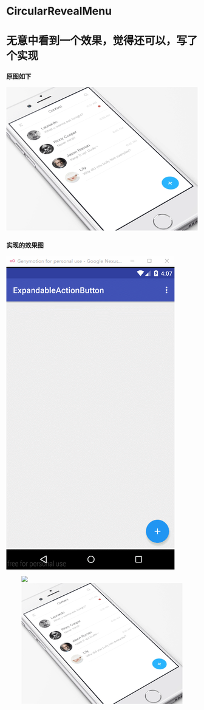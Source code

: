 # CircularRevealMenu
# 无意中看到一个效果，觉得还可以，写了个实现

### 原图如下
![Mvp Image](https://github.com/ssseasonnn/CircularRevealMenu/raw/master/CircularRevealMenu.gif)


### 实现的效果图
![Mvp Image](https://github.com/ssseasonnn/CircularRevealMenu/raw/master/GIF.gif)

<figure class="third">
    <img src="https://github.com/ssseasonnn/RxDownload/blob/master/demo.gif?raw=true">
    <img src="https://github.com/ssseasonnn/CircularRevealMenu/raw/master/CircularRevealMenu.gif">
</figure>
